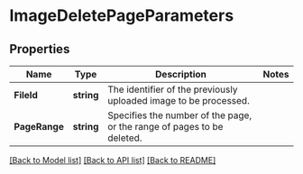 # ImageDeletePageParameters

## Properties

Name | Type | Description | Notes
------------ | ------------- | ------------- | -------------
**FileId** | **string** | The identifier of the previously uploaded image to be processed. | 
**PageRange** | **string** | Specifies the number of the page, or the range of pages to be deleted. | 

[[Back to Model list]](../README.md#documentation-for-models) [[Back to API list]](../README.md#documentation-for-api-endpoints) [[Back to README]](../README.md)


